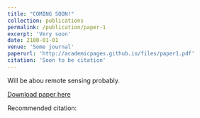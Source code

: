 ```yaml
---
title: "COMING SOON!"
collection: publications
permalink: /publication/paper-1
excerpt: 'Very soon'
date: 2100-01-01
venue: 'Some journal'
paperurl: 'http://academicpages.github.io/files/paper1.pdf'
citation: 'Soon to be citation'
---
```

Will be abou remote sensing probably.

[Download paper here](http://academicpages.github.io/files/paper1.pdf)

Recommended citation: 

